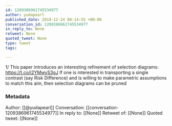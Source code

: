 ```yaml
---
id: 1209386961745534977
author: yudapearl
published_date: 2019-12-24 08:14:55 +00:00
conversation_id: 1209386961745534977
in_reply_to: None
retweet: None
quoted_tweet: None
type: tweet
tags:

---
```


1/ This paper introduces an interesting refinement of selection diagrams: https://t.co/i2YMwvS3gJ
If one is interested in transporting a single contrast (say Risk Difference) and is willing to make parametric assumptions to match this aim, then selection diagrams can be pruned

### Metadata

Author: [[@yudapearl]]
Conversation: [[conversation-1209386961745534977]]
In reply to: [[None]]
Retweet of: [[None]]
Quoted tweet: [[None]]
